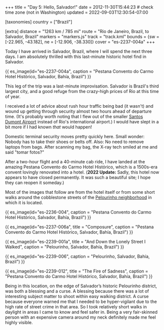 +++
title = "Day 5: Hello, Salvador!"
date = 2012-11-30T15:44:23 # check time zone (not in Washington)
updated = 2022-09-03T12:30:54-07:00

[taxonomies]
country = ["Brazil"]

[extra]
distance = "1263 km / 785 mi"
route = "Rio de Janeiro, Brazil, to Salvador, Brazil"
markers = "markers.js"
track = "track.kml"
bounds = {sw = [-22.965, -43.182], ne = [-12.906, -38.330]}
cover = "es-2237-004a"
+++

Today I have arrived in Salvador, Brazil, where I will spend the next three days. I am absolutely thrilled with this last-minute historic hotel find in Salvador.

<!-- more -->

{{ es_image(id="es-2237-004a", caption = "Pestana Convento do Carmo Hotel Histórico, Salvador, Bahía, Brazil") }}

This leg of the trip was a last-minute improvisation. Salvador is Brazil's third largest city, and a good refuge from the crazy-high prices of Rio at this time of year.

I received a lot of advice about rush hour traffic being bad (it wasn't) and wound up getting through security almost two hours ahead of departure time. (It's probably worth noting that I flew out of the smaller [Santos Dumont Airport](https://en.wikipedia.org/wiki/Santos_Dumont_Airport) instead of Rio's international airport.) I would have slept in a bit more if I had known _that_ would happen!

Domestic terminal security moves pretty quickly here. Small wonder: Nobody has to take their shoes or belts off. Also: No need to remove laptops from bags. After scanning my bag, the X-ray tech smiled at me and said "tomar fotos?"

After a two-hour flight and a 40-minute cab ride, I have landed at the amazing Pestana Convento do Carmo Hotel Histórico, which is a 1500s-era convent lovingly renovated into a hotel. (**2022 Update:** Sadly, this hotel now appears to have closed permanently. It was such a beautiful site; I hope they can reopen it someday.)

Most of the images that follow are from the hotel itself or from some short walks around the cobblestone streets of the [Pelourinho neighborhood](https://en.wikipedia.org/wiki/Historic_Center_of_Salvador) in which it is located.

{{ es_image(id="es-2236-004", caption = "Pestana Convento do Carmo Hotel Histórico, Salvador, Bahía, Brazil") }}

{{ es_image(id="es-2237-006a", title = "Composure", caption = "Pestana Convento do Carmo Hotel Histórico, Salvador, Bahía, Brazil") }}

{{ es_image(id="es-2239-001a", title = "And Down the Lonely Street I Walked", caption = "Pelourinho, Salvador, Bahía, Brazil") }}

{{ es_image(id="es-2239-006", caption = "Pelourinho, Salvador, Bahía, Brazil") }}

{{ es_image(id="es-2239-012", title = "The Fire of Sadness", caption = "Pestana Convento do Carmo Hotel Histórico, Salvador, Bahía, Brazil") }}

Being in this location, on the edge of Salvador’s historic Pelourinho district, was both a blessing and a curse. A blessing because there was a lot of interesting subject matter to shoot within easy walking district. A curse because everyone warned me that I needed to be hyper-vigilant due to the high rate of street crime in that area. So I took relatively short walks in daylight in areas I came to know and feel safer in. Being a very fair-skinned person with an expensive camera around my neck definitely made me feel highly visible.
